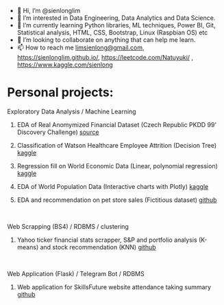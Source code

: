 - 👋 Hi, I’m @sienlonglim
- 👀 I’m interested in Data Engineering, Data Analytics and Data Science.
- 🌱 I’m currently learning Python libraries, ML techniques, Power BI, Git, Statistical analysis, HTML, CSS, Bootstrap, Linux (Raspbian OS) etc
- 💞️ I’m looking to collaborate on anything that can help me learn.
- 📫 How to reach me limsienlong@gmail.com, https://sienlonglim.github.io/, https://leetcode.com/Natuyuki/ , https://www.kaggle.com/sienlong

# Personal projects:
Exploratory Data Analysis / Machine Learning
1. EDA of Real Anomymized Financial Dataset (Czech Republic PKDD 99' Discovery Challenge)
<a href="https://data.world/lpetrocelli/czech-financial-dataset-real-anonymized-transactions">source</a>

2. Classification of Watson Healthcare Employee Attrition (Decision Tree) 
<a href="https://www.kaggle.com/code/sienlong/eda-predictive-analysis-on-healthcare-attrition">kaggle</a>

3. Regression fill on World Economic Data (Linear, polynomial regression)
<a href="https://www.kaggle.com/code/sienlong/world-economic-data-polynomial-regression">kaggle</a>

4. EDA of World Population Data (Interactive charts with Plotly)
<a href="https://www.kaggle.com/code/sienlong/plotly-eda-of-world-population-w-choropleths">kaggle</a>

5. EDA and recommendation on pet store sales (Fictitious dataset) 
<a href="https://github.com/sienlonglim/eda_data_cleaning/tree/main/pet_sales">github</a>
   
<br/>

Web Scrapping (BS4) / RDBMS / clustering
1. Yahoo ticker financial stats scrapper,  S&P and portfolio analysis (K-means) and stock recommendation (KNN) 
<a href="https://github.com/sienlonglim/yahoo_ticker_stats_scrapper_kmeans_analysis">github</a>

<br/>

Web Application (Flask) / Telegram Bot / RDBMS
1. Web application for SkillsFuture website attendance taking summary <a href="https://github.com/sienlonglim/attendance_webapp">github</a>

<!---
Natuyuki-SL/Natuyuki-SL is a ✨ special ✨ repository because its `README.md` (this file) appears on your GitHub profile.
You can click the Preview link to take a look at your changes.
--->
